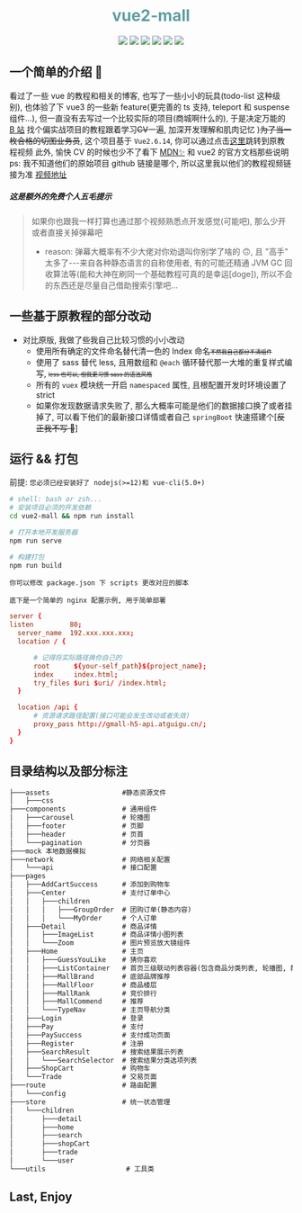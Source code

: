 <h1 style="text-align: center; color: cadetblue;">vue2-mall</h1>

<div align="center">
	<img src="https://img.shields.io/badge/vue-2.6.14-green" />
	<img src="https://img.shields.io/badge/vue--cli-5.0x-orange" />
	<img src="https://img.shields.io/badge/sass-1.52.1-pink" />
	<img src="https://img.shields.io/badge/nprogress-0.2-lightgrey" />
	<img src="https://img.shields.io/badge/and%20more-...-yellowgreen" />
  <img src="https://img.shields.io/badge/license-MIT-blue" />
</div>

## 一个简单的介绍 👋

看过了一些 vue 的教程和相关的博客, 也写了一些小小的玩具(todo-list 这种级别), 也体验了下 vue3 的一些新 feature(更完善的 ts 支持, teleport 和 suspense 组件...), 但一直没有去写过一个比较实际的项目(商城啊什么的), 于是决定万能的 [B 站](https://www.bilibili.com) 找个偏实战项目的教程跟着学习~~CV~~一遍, 加深开发理解和肌肉记忆 )~~为了当一枚合格的切图业务员~~, 这个项目基于 `Vue2.6.14`, 你可以通过点击[这里](https://www.bilibili.com/video/BV1Vf4y1T7bw?share_source=copy_web)跳转到原教程视频
此外, 愉快 CV 的时候也少不了看下 [MDN✨](https://developer.mozilla.org/) 和 vue2 的官方文档那些说明
ps: 我不知道他们的原始项目 github 链接是哪个, 所以这里我以他们的教程视频链接为准
[视频地址](https://www.bilibili.com/video/BV1Vf4y1T7bw?share_source=copy_web)

##### 这是额外的免费个人五毛提示

> 如果你也跟我一样打算也通过那个视频熟悉点开发感觉(可能吧), 那么少开或者直接关掉弹幕吧
>
> - reason: 弹幕大概率有不少大佬对你劝退叫你别学了啥的 🙃, 且 "高手" 太多了---来自各种静态语言的自称使用者, 有的可能还精通 JVM GC 回收算法等(能和大神在刷同一个基础教程可真的是幸运[doge]), 所以不会的东西还是尽量自己借助搜索引擎吧...

## 一些基于原教程的部分改动

- 对比原版, 我做了些我自己比较习惯的小小改动
  - 使用所有确定的文件命名替代清一色的 Index 命名<span style="text-decoration: line-through; font-size: 10px;">不然我自己都分不清组件</span>
  - 使用了 sass 替代 less, 且用数组和 `@each` 循环替代那一大堆的重复样式编写, <span style="text-decoration: line-through; font-size: 10px;">less 也可以, 但我更习惯 sass 的语法风格</span>
  - 所有的 `vuex` 模块统一开启 `namespaced` 属性, 且根配置开发时环境设置了 strict
  - 如果你发现数据请求失败了, 那么大概率可能是他们的数据接口换了或者挂掉了, 可以看下他们的最新接口详情或者自己 `springBoot` 快速搭建个[~~反正我不写 🥲~~]

## 运行 && 打包

前提: `您必须已经安装好了 nodejs(>=12)和 vue-cli(5.0+)`

```sh
# shell: bash or zsh...
# 安装项目必须的开发依赖
cd vue2-mall && npm run install

# 打开本地开发服务器
npm run serve

# 构建打包
npm run build
```

`你可以修改 package.json 下 scripts 更改对应的脚本`

`底下是一个简单的 nginx 配置示例, 用于简单部署`

```conf
server {
listen         80;
  server_name  192.xxx.xxx.xxx;
  location / {

      # 记得将实际路径换你自己的
      root      ${your-self_path}${project_name};
      index     index.html;
      try_files $uri $uri/ /index.html;
  }

  location /api {
      # 资源请求路径配置(接口可能会发生改动或者失效)
      proxy_pass http://gmall-h5-api.atguigu.cn/;
  }
}
```

## 目录结构以及部分标注

```txt
├───assets                  #静态资源文件
│   ├───css
├───components              # 通用组件
│   ├───carousel            # 轮播图
│   ├───footer              # 页脚
│   ├───header              # 页首
│   └───pagination          # 分页器
├───mock 本地数据模拟
├───network                 # 网络相关配置
│   └───api                 # 接口配置
├───pages
│   ├───AddCartSuccess      # 添加到购物车
│   ├───Center              # 支付订单中心
│   │   ├───children
│   │   │   ├───GroupOrder  # 团购订单(静态内容)
│   │   │   └───MyOrder     # 个人订单
│   ├───Detail              # 商品详情
│   │   ├───ImageList       # 商品详情小图列表
│   │   └───Zoom            # 图片预览放大镜组件
│   ├───Home                # 主页
│   │   ├───GuessYouLike    # 猜你喜欢
│   │   ├───ListContainer   # 首页三级联动列表容器(包含商品分类列表, 轮播图, 静态内容导航)
│   │   ├───MallBrand       # 底部品牌推荐
│   │   ├───MallFloor       # 商品楼层
│   │   ├───MallRank        # 竞价排行
│   │   ├───MallCommend     # 推荐
│   │   └───TypeNav         # 主页导航分类
│   ├───Login               # 登录
│   ├───Pay                 # 支付
│   ├───PaySuccess          # 支付成功页面
│   ├───Register            # 注册
│   ├───SearchResult        # 搜索结果展示列表
│   │   └───SearchSelector  # 搜索结果分类选项列表
│   ├───ShopCart            # 购物车
│   └───Trade               # 交易页面
├───route                   # 路由配置
│   └───config
├───store                   # 统一状态管理
│   └───children
│       ├───detail
│       ├───home
│       ├───search
│       ├───shopCart
│       ├───trade
│       └───user
└───utils                    # 工具类
```

## Last, Enjoy
